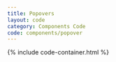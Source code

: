 ```yaml
---
title: Popovers
layout: code
category: Components Code
code: components/popover
---
```


{% include code-container.html %}
